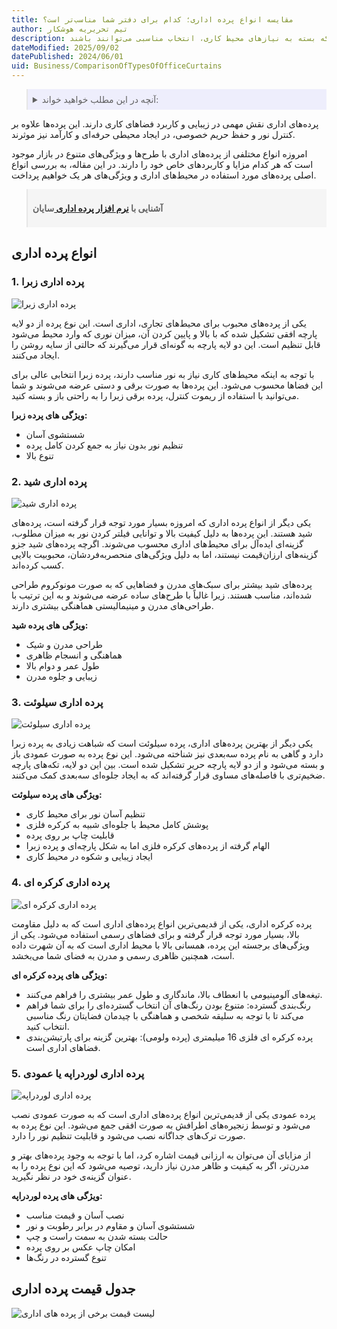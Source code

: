 ```yaml
---
title: مقایسه انواع پرده اداری؛ کدام برای دفتر شما مناسب‌تر است؟
author: تیم تحریریه هوشکار
description: بررسی انواع پرده‌های اداری از جمله پرده زبرا، شید، سیلوئت، کرکره‌ای و لوردراپه. هر یک از این پرده‌ها دارای ویژگی‌های خاصی هستند که بسته به نیازهای محیط کاری، انتخاب مناسبی می‌توانند باشند
dateModified: 2025/09/02
datePublished: 2024/06/01
uid: Business/ComparisonOfTypesOfOfficeCurtains
---
```

<blockquote style="background-color:#eeeefc; padding:0.5rem">
<details>
  <summary>آنچه در این مطلب خواهید خواند:</summary>
  <ul>
  <li>انواع پرده های اداری</li>
  <ul>
  <li>پرده اداری زبرا</li>
  <li>پرده اداری شید</li>
  <li>پرده اداری سیلوئت</li>
  <li>پرده اداری کرکره ای</li>
  <li>پرده اداری لوردراپه یا عمودی</li>
  </ul>
  <li>جدول قیمت پرده اداری</li>
  </ul>
</details>
</blockquote>

پرده‌های اداری نقش مهمی در زیبایی و کاربرد فضاهای کاری دارند. این پرده‌ها علاوه بر کنترل نور و حفظ حریم خصوصی، در ایجاد محیطی حرفه‌ای و کارآمد نیز موثرند. 

امروزه انواع مختلفی از پرده‌های اداری با طرح‌ها و ویژگی‌های متنوع در بازار موجود است که هر کدام مزایا و کاربردهای خاص خود را دارند. در این مقاله، به بررسی انواع اصلی پرده‌های مورد استفاده در محیط‌های اداری و ویژگی‌های هر یک خواهیم پرداخت.

<blockquote style="background-color:#f5f5f5; padding:0.5rem">

<p><strong>آشنایی با <a href="https://www.hooshkar.com/Software/OfficeCurtains" target="_blank">نرم افزار پرده اداری </a>سایان</p></strong></blockquote>

## انواع پرده اداری

### 1.	پرده اداری زبرا 

![پرده اداری زبرا](./Images/ZebraOfficeCurtain.webp)

یکی از پرده‌های محبوب برای محیط‌های تجاری، اداری است. این نوع پرده از دو لایه پارچه افقی تشکیل شده که با بالا و پایین کردن آن، میزان نوری که وارد محیط می‌شود قابل تنظیم است. این دو لایه پارچه به گونه‌ای قرار می‌گیرند که حالتی از سایه روشن را ایجاد می‌کنند.

با توجه به اینکه محیط‌های کاری نیاز به نور مناسب دارند، پرده زبرا انتخابی عالی برای این فضاها محسوب می‌شود. این پرده‌ها به صورت برقی و دستی عرضه می‌شوند و شما می‌توانید با استفاده از ریموت کنترل، پرده برقی زبرا را به راحتی باز و بسته کنید.

**ویژگی های پرده زبرا:**

-	شستشوی آسان
-	تنظیم نور بدون نیاز به جمع کردن کامل پرده
-	تنوع بالا

### 2.	 پرده اداری شید

![پرده اداری شید](./Images/ShadesOfficeCurtain.webp)

یکی دیگر از انواع پرده اداری که امروزه بسیار مورد توجه قرار گرفته است، پرده‌های شید هستند. این پرده‌ها به دلیل کیفیت بالا و توانایی فیلتر کردن نور به میزان مطلوب، گزینه‌ای ایده‌آل برای محیط‌های اداری محسوب می‌شوند. اگرچه پرده‌های شید جزو گزینه‌های ارزان‌قیمت نیستند، اما به دلیل ویژگی‌های منحصربه‌فردشان، محبوبیت بالایی کسب کرده‌اند.

پرده‌های شید بیشتر برای سبک‌های مدرن و فضاهایی که به صورت مونوکروم طراحی شده‌اند، مناسب هستند. زیرا غالباً با طرح‌های ساده عرضه می‌شوند و به این ترتیب با طراحی‌های مدرن و مینیمالیستی هماهنگی بیشتری دارند.

**ویژگی های پرده شید:**

-	طراحی مدرن و شیک
-	هماهنگی و انسجام ظاهری
-	طول عمر و دوام بالا
-	زیبایی و جلوه مدرن

### 3.	پرده اداری سیلوئت

![پرده اداری سیلوئت](./Images/SilhouetteOfficeCurtain.webp)

یکی دیگر از بهترین پرده‌های اداری، پرده سیلوئت است که شباهت زیادی به پرده زبرا دارد و گاهی به نام پرده سه‌بعدی نیز شناخته می‌شود. این نوع پرده به صورت عمودی باز و بسته می‌شود و از دو لایه پارچه حریر تشکیل شده است. بین این دو لایه، تکه‌های پارچه ضخیم‌تری با فاصله‌های مساوی قرار گرفته‌اند که به ایجاد جلوه‌ای سه‌بعدی کمک می‌کنند.

**ویژگی های پرده سیلوئت:**

-	تنظیم آسان نور برای محیط کاری
-	پوشش کامل محیط با جلوه‌ای شبیه به کرکره فلزی
-	قابلیت چاپ بر روی پرده
-	الهام گرفته از پرده‌های کرکره فلزی اما به شکل پارچه‌ای و پرده زبرا
-	ایجاد زیبایی و شکوه در محیط کاری

### 4.	پرده اداری کرکره ای

![پرده اداری کرکره ای](./Images/ShutterOfficeCurtain.webp)

پرده کرکره اداری، یکی از قدیمی‌ترین انواع پرده‌های اداری است که به دلیل مقاومت بالا، بسیار مورد توجه قرار گرفته و برای فضاهای رسمی استفاده می‌شود. یکی از ویژگی‌های برجسته این پرده، همسانی بالا با محیط اداری است که به آن شهرت داده است، همچنین ظاهری رسمی و مدرن به فضای شما می‌بخشد.

**ویژگی های پرده کرکره ای:**

-	تیغه‌های آلومینیومی با انعطاف بالا، ماندگاری و طول عمر بیشتری را فراهم می‌کنند.
-	رنگ‌بندی گسترده: متنوع بودن رنگ‌های آن انتخاب گسترده‌ای را برای شما فراهم می‌کند تا با توجه به سلیقه شخصی و هماهنگی با چیدمان فضایتان رنگ مناسبی انتخاب کنید.
-	پرده کرکره ای فلزی 16 میلیمتری (پرده ولومی): بهترین گزینه برای پارتیشن‌بندی فضاهای اداری است.

### 5.	پرده اداری لوردراپه یا عمودی

![پرده اداری لوردراپه](./Images/LordrapeOfficeCurtain.webp)

پرده عمودی یکی از قدیمی‌ترین انواع پرده‌های اداری است که به صورت عمودی نصب می‌شود و توسط زنجیره‌های اطرافش به صورت افقی جمع می‌شود. این نوع پرده به صورت ترک‌های جداگانه نصب می‌شود و قابلیت تنظیم نور را دارد. 

از مزایای آن می‌توان به ارزانی قیمت اشاره کرد، اما با توجه به وجود پرده‌های بهتر و مدرن‌تر، اگر به کیفیت و ظاهر مدرن نیاز دارید، توصیه می‌شود که این نوع پرده را به عنوان گزینه‌ی خود در نظر نگیرید.

**ویژگی های پرده لوردراپه:**

-	نصب آسان و قیمت مناسب
-	شستشوی آسان و مقاوم در برابر رطوبت و نور
-	حالت بسته شدن به سمت راست و چپ
-	امکان چاپ عکس بر روی پرده
-	تنوع گسترده در رنگ‌ها

## جدول قیمت پرده اداری

![لیست قیمت برخی از پرده های اداری](./Images/ThePriceOfOfficeCurtains.webp)